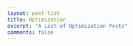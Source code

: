 ```yaml
---
layout: post-list
title: Optimization
excerpt: "A List of Optimization Posts"
comments: false
---
```

